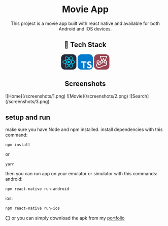 <h1 align="center"> Movie App</h1>

<p align="center">
This project is a movie app built with react native and available for both Android and iOS devices.
</p>

<h2 align="center">
🤖 Tech Stack
</h2>
<p align="center">
<img src="https://github.com/tandpfun/skill-icons/blob/main/icons/React-Dark.svg" width="48" title="ReactNative">
<img src="https://github.com/tandpfun/skill-icons/blob/main/icons/TypeScript.svg" width="48" title="Typescript">
<img src="https://github.com/tandpfun/skill-icons/blob/main/icons/Jest.svg" width="48" title="Unit Test">
</p>

<h2 align="center">
Screenshots
</h2>
![Home](/screenshots/1.png)
![Movie](/screenshots/2.png)
![Search](/screenshots/3.png)

## setup and run

make sure you have Node and npm installed.
install dependencies with this command:

```
npm install
```

or

```
yarn
```

then you can run app on your emulator or simulator with this commands:\
android:

```
npm react-native run-android
```

ios:

```
npm react-native run-ios
```

:o: or you can simply download the apk from my [portfolio](https://ali-oliaee.ir/)
